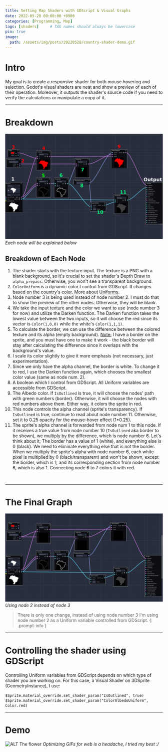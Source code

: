 ```yaml
---
title: Setting Map Shaders with GDScript & Visual Graphs
date: 2022-05-28 00:00:00 +0900
categories: [Programming, Map]
tags: [shaders]     # TAG names should always be lowercase
pin: true
image:
  path: /assets/img/posts/20220528/country-shader-demo.gif
---
```


# Intro
My goal is to create a responsive shader for both mouse hovering and selection. Godot's visual shaders are neat and show a preview of each of their operation. Moreover, it outputs the shader's source code if you need to verify the calculations or manipulate a copy of it.

---
# Breakdown 
![Visual Shader Godot - Country selection](/assets/img/posts/20220528/testing-color.png)
_Each node will be explained below_
<h2>Breakdown of Each Node</h2>
<ol>
<li>
The shader starts with the texture input.
The texture is a PNG with a blank background, so it's crucial to set the shader's Depth Draw to <code>alpha_prepass</code>. Otherwise, you won't see a transparent background.
</li>
<li>
<code>ColorUniform</code> is a dynamic color I control from GDScript. It changes based on the country's color. More about <a href="https://thebookofshaders.com/03/" target="_blank">Uniforms</a>.
</li>
<li>
Node number 3 is being used instead of node number 2. I must do that to show the preview of the other nodes. Otherwise, they will be blank.
</li>
<li>
We take the input texture and the color we want to use (node number 3 for now) and utilize the Darken function. The Darken function takes the lowest value between the two inputs, so it will choose the red since its vector is <code>Color(1,0,0)</code> while the white's <code>Color(1,1,1)</code>.
</li>
<li>
To calculate the border, we can use the difference between the colored texture and its alpha (empty background). <u>Note:</u> I have a border on the sprite, and you must have one to make it work - the black border will stay after calculating the difference since it overlaps with the background's value.
</li>
<li>
I scale its color slightly to give it more emphasis (not necessary, just experimentation).
</li>
<li>
Since we only have the alpha channel, the border is white. To change it to red, I use the Darken function again, which chooses the smallest color value (same as node num. 2).
</li>
<li>
A boolean which I control from GDScript. All Uniform variables are accessible from GDScript.
</li>
<li>
The Albedo color. If <code>IsOutlined</code> is true, it will choose the nodes' path with green numbers (border). Otherwise, it will choose the nodes with red numbers above them. Either way, it colors the sprite in red.
</li>
<li>
This node controls the alpha channel (sprite's transparency). If <code>IsOutlined</code> is true, continue to read about node number 11. Otherwise, set it to 0.25 opacity for the mouse-hover effect (1*0.25).
</li>
<li>
The sprite's alpha channel is forwarded from node num 1 to this node. If it receives a true value from node number 10 (<code>IsOutlined</code> aka border to be shown), we multiply by the difference, which is node number 6. Let's think about it; The border has a value of 1 (white), and everything else is 0 (black).
We need to eliminate everything else that is not the border. When we multiply the sprite's alpha with node number 6, each white pixel is multiplied by 0 (black/transparent) and won't be shown, except the border, which is 1, and its corresponding section from node number 6, which is also 1. Connecting node 6 to 7 colors it with red.
</li>
</ol>
<br />

---

# The Final Graph
![Visual Shader Godot - Country selection, Uniform variable](/assets/img/posts/20220528/uniform-color.png)
_Using node 2 instead of node 3_

> There is only one change, instead of using node number 3 I'm using node number 2 as a Uniform variable controlled from GDScript.
{: .prompt-info } 

---

# Controlling the shader using GDScript
Controlling Uniform variables from GDScript depends on which type of shader you are working on. For this case, a Visual Shader on 3DSprite (GeometryInstance), I use:
```gdscript
$Sprite.material_override.set_shader_param("IsOutlined", true)
$Sprite.material_override.set_shader_param("ColorAlbedoUniform", Color.red)
``` 

---

# Demo
![ALT The flower](/assets/img/posts/20220528/country-shader-demo.gif)
_Optimizing GIFs for web is a headache, I tried my best :/_
<br />
